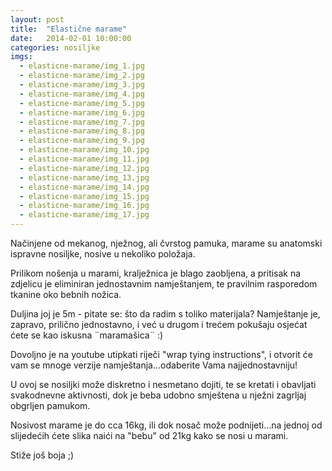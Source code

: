 ```yaml
---
layout: post
title:  "Elastične marame"
date:   2014-02-01 10:00:00
categories: nosiljke
imgs:
  - elasticne-marame/img_1.jpg
  - elasticne-marame/img_2.jpg
  - elasticne-marame/img_3.jpg
  - elasticne-marame/img_4.jpg
  - elasticne-marame/img_5.jpg
  - elasticne-marame/img_6.jpg
  - elasticne-marame/img_7.jpg
  - elasticne-marame/img_8.jpg
  - elasticne-marame/img_9.jpg
  - elasticne-marame/img_10.jpg
  - elasticne-marame/img_11.jpg
  - elasticne-marame/img_12.jpg
  - elasticne-marame/img_13.jpg
  - elasticne-marame/img_14.jpg
  - elasticne-marame/img_15.jpg
  - elasticne-marame/img_16.jpg
  - elasticne-marame/img_17.jpg
---
```


Načinjene od mekanog, nježnog, ali čvrstog pamuka, marame su anatomski ispravne nosiljke, nosive u nekoliko položaja.

Prilikom nošenja u marami, kralježnica je blago zaobljena, a pritisak na zdjelicu je eliminiran jednostavnim namještanjem, te pravilnim rasporedom tkanine oko bebnih nožica.

Duljina joj je 5m - pitate se: što da radim s toliko materijala? Namještanje je, zapravo, prilično jednostavno, i već u drugom i trećem pokušaju osjećat ćete se kao iskusna ¨maramašica¨ :)

Dovoljno je na youtube utipkati riječi "wrap tying instructions", i otvorit će vam se mnoge verzije namještanja...odaberite Vama najjednostavniju!

U ovoj se nosiljki može diskretno i nesmetano dojiti, te se kretati i obavljati svakodnevne aktivnosti, dok je beba udobno smještena u nježni zagrljaj obgrljen pamukom.

Nosivost marame je do cca 16kg, ili dok nosač može podnijeti...na jednoj od slijedećih ćete slika naići na "bebu" od 21kg kako se nosi u marami.

Stiže još boja ;)
